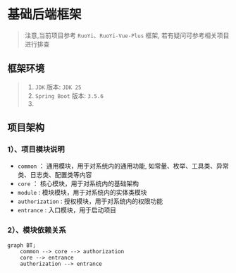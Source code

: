 # 基础后端框架

> 注意,当前项目参考 `RuoYi`、`RuoYi-Vue-Plus` 框架, 若有疑问可参考相关项目进行排查

## 框架环境
> 1. `JDK` 版本: `JDK 25` 
> 2. `Spring Boot` 版本: `3.5.6` 
> 3. 

## 项目架构
### 1）、项目模块说明
- `common` ： 通用模块，用于对系统内的通用功能, 如常量、枚举、工具类、异常类、日志类、配置类等内容
- `core` ： 核心模块，用于对系统内的基础架构
- `module` : 模块模块，用于对系统内的实体类模块
- `authorization` : 授权模块，用于对系统内的权限功能
- `entrance` : 入口模块，用于启动项目
### 2）、模块依赖关系
```mermaid
graph BT;
    common --> core --> authorization
    core --> entrance
    authorization --> entrance
```
